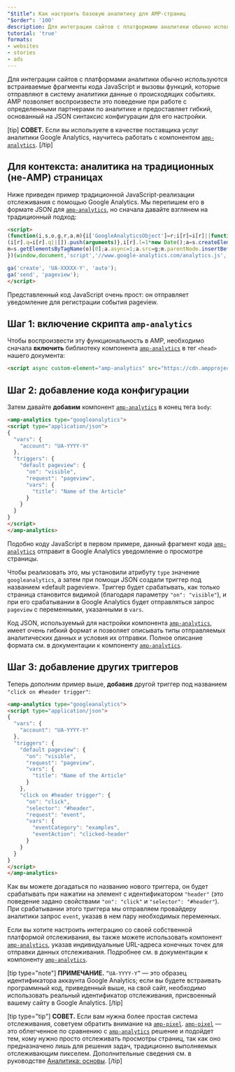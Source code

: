 ```yaml
---
"$title": Как настроить базовую аналитику для AMP-страниц
"$order": '100'
description: Для интеграции сайтов с платформами аналитики обычно используются встраиваемые фрагменты кода JavaScript и вызовы функций, которые отправляют в систему аналитики данные о происходящих событиях.
tutorial: 'true'
formats:
- websites
- stories
- ads
---
```


Для интеграции сайтов с платформами аналитики обычно используются встраиваемые фрагменты кода JavaScript и вызовы функций, которые отправляют в систему аналитики данные о происходящих событиях. AMP позволяет воспроизвести это поведение при работе с определенными партнерами по аналитике и предоставляет гибкий, основанный на JSON синтаксис конфигурации для его настройки.

[tip] **СОВЕТ.** Если вы используете в качестве поставщика услуг аналитики Google Analytics, научитесь работать с компонентом [`amp-analytics`](../../../documentation/components/reference/amp-analytics.md). [/tip]

## Для контекста: аналитика на традиционных (не-AMP) страницах

Ниже приведен пример традиционной JavaScript-реализации отслеживания с помощью Google Analytics. Мы перепишем его в формате JSON для [`amp-analytics`](../../../documentation/components/reference/amp-analytics.md), но сначала давайте взглянем на традиционный подход:

```html
<script>
(function(i,s,o,g,r,a,m){i['GoogleAnalyticsObject']=r;i[r]=i[r]||function(){
(i[r].q=i[r].q||[]).push(arguments)},i[r].l=1*new Date();a=s.createElement(o),
m=s.getElementsByTagName(o)[0];a.async=1;a.src=g;m.parentNode.insertBefore(a,m)
})(window,document,'script','//www.google-analytics.com/analytics.js','ga');

ga('create', 'UA-XXXXX-Y', 'auto');
ga('send', 'pageview');
</script>
```

Представленный код JavaScript очень прост: он отправляет уведомление для регистрации события pageview.

## Шаг 1: включение скрипта `amp-analytics`

Чтобы воспроизвести эту функциональность в AMP, необходимо сначала **включить** библиотеку компонента [`amp-analytics`](../../../documentation/components/reference/amp-analytics.md) в тег `<head>` нашего документа:

```html
<script async custom-element="amp-analytics" src="https://cdn.ampproject.org/v0/amp-analytics-0.1.js"></script>
```

## Шаг 2: добавление кода конфигурации

Затем давайте **добавим** компонент [`amp-analytics`](../../../documentation/components/reference/amp-analytics.md) в конец тега `body`:

```html
<amp-analytics type="googleanalytics">
<script type="application/json">
{
  "vars": {
    "account": "UA-YYYY-Y"
  },
  "triggers": {
    "default pageview": {
      "on": "visible",
      "request": "pageview",
      "vars": {
        "title": "Name of the Article"
      }
    }
  }
}
</script>
</amp-analytics>
```

Подобно коду JavaScript в первом примере, данный фрагмент кода [`amp-analytics`](../../../documentation/components/reference/amp-analytics.md) отправит в Google Analytics уведомление о просмотре страницы.

Чтобы реализовать это, мы установили атрибуту `type` значение `googleanalytics`, а затем при помощи JSON создали триггер под названием «default pageview». Триггер будет срабатывать, как только страница становится видимой (благодаря параметру `"on": "visible"`), и при его срабатывании в Google Analytics будет отправляться запрос `pageview` с переменными, указанными в `vars`.

Код JSON, используемый для настройки компонента [`amp-analytics`](../../../documentation/components/reference/amp-analytics.md), имеет очень гибкий формат и позволяет описывать типы отправляемых аналитических данных и условия их отправки. Полное описание формата см. в документации к компоненту [`amp-analytics`](../../../documentation/components/reference/amp-analytics.md).

## Шаг 3: добавление других триггеров

Теперь дополним пример выше, **добавив** другой триггер под названием `"click on #header trigger"`:

```html
<amp-analytics type="googleanalytics">
<script type="application/json">
{
  "vars": {
    "account": "UA-YYYY-Y"
  },
  "triggers": {
    "default pageview": {
      "on": "visible",
      "request": "pageview",
      "vars": {
        "title": "Name of the Article"
      }
    },
    "click on #header trigger": {
      "on": "click",
      "selector": "#header",
      "request": "event",
      "vars": {
        "eventCategory": "examples",
        "eventAction": "clicked-header"
      }
    }
  }
}
</script>
</amp-analytics>
```

Как вы можете догадаться по названию нового триггера, он будет срабатывать при нажатии на элемент с идентификатором `"header"` (это поведение задано свойствами `"on": "click"` и `"selector": "#header"`). При срабатывании этого триггера мы отправляем провайдеру аналитики запрос `event`, указав в нем пару необходимых переменных.

Если вы хотите настроить интеграцию со своей собственной платформой отслеживания, вы также можете использовать компонент [`amp-analytics`](../../../documentation/components/reference/amp-analytics.md), указав индивидуальные URL-адреса конечных точек для отправки данных отслеживания. Подробнее см. в документации к компоненту [`amp-analytics`](../../../documentation/components/reference/amp-analytics.md).

[tip type="note"] **ПРИМЕЧАНИЕ.** `“UA-YYYY-Y”` — это образец идентификатора аккаунта Google Analytics; если вы будете встраивать программный код, приведенный выше, на свой сайт, необходимо использовать реальный идентификатор отслеживания, присвоенный вашему сайту в Google Analytics. [/tip]

[tip type="tip"] **СОВЕТ.** Если вам нужна более простая система отслеживания, советуем обратить внимание на [`amp-pixel`](../../../documentation/components/reference/amp-pixel.md). [`amp-pixel`](../../../documentation/components/reference/amp-pixel.md) — это облегченное по сравнению с [`amp-analytics`](../../../documentation/components/reference/amp-analytics.md) решение и подойдет тем, кому нужно просто отслеживать просмотры страниц, так как оно предназначено лишь для решения задач, традиционно выполняемых отслеживающим пикселем. Дополнительные сведения см. в руководстве [Аналитика: основы](../../../documentation/guides-and-tutorials/optimize-measure/configure-analytics/analytics_basics.md). [/tip]
